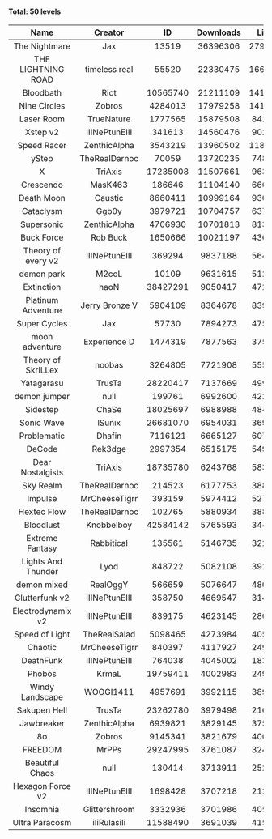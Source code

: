 #### Total: 50 levels

| Name | Creator | ID | Downloads | Likes |
|:---:|:---:|:---:|:---:|:---:|
| The Nightmare | Jax | 13519 | 36396306 | 2793359
| THE LIGHTNING ROAD | timeless real | 55520 | 22330475 | 1667866
| Bloodbath | Riot | 10565740 | 21211109 | 1413272
| Nine Circles | Zobros | 4284013 | 17979258 | 1418618
| Laser Room | TrueNature | 1777565 | 15879508 | 841083
| Xstep v2 | IIINePtunEIII | 341613 | 14560476 | 902330
| Speed Racer | ZenthicAlpha | 3543219 | 13960502 | 1189257
| yStep | TheRealDarnoc | 70059 | 13720235 | 748379
| X | TriAxis | 17235008 | 11507661 | 963086
| Crescendo | MasK463 | 186646 | 11104140 | 666458
| Death Moon  | Caustic | 8660411 | 10999164 | 930736
| Cataclysm | Ggb0y | 3979721 | 10704757 | 637270
| Supersonic | ZenthicAlpha | 4706930 | 10701813 | 813054
| Buck Force | Rob Buck | 1650666 | 10021197 | 436531
| Theory of every v2 | IIINePtunEIII | 369294 | 9837188 | 564347
| demon park | M2coL | 10109 | 9631615 | 512758
| Extinction | haoN | 38427291 | 9050417 | 472165
| Platinum Adventure | Jerry Bronze V | 5904109 | 8364678 | 839344
| Super Cycles | Jax | 57730 | 7894273 | 475573
| moon adventure | Experience D | 1474319 | 7877563 | 375201
| Theory of SkriLLex | noobas | 3264805 | 7721908 | 555370
| Yatagarasu  | TrusTa | 28220417 | 7137669 | 499730
| demon jumper | null | 199761 | 6992600 | 422985
| Sidestep | ChaSe | 18025697 | 6988988 | 484507
| Sonic Wave | lSunix | 26681070 | 6954031 | 369225
| Problematic | Dhafin | 7116121 | 6665127 | 607376
| DeCode | Rek3dge | 2997354 | 6515175 | 549698
| Dear Nostalgists | TriAxis | 18735780 | 6243768 | 583623
| Sky Realm | TheRealDarnoc | 214523 | 6177753 | 388851
| Impulse | MrCheeseTigrr | 393159 | 5974412 | 527629
| Hextec Flow | TheRealDarnoc | 102765 | 5880934 | 388837
| Bloodlust | Knobbelboy | 42584142 | 5765593 | 344895
| Extreme Fantasy | Rabbitical | 135561 | 5146735 | 322617
| Lights And Thunder | Lyod | 848722 | 5082108 | 392030
| demon mixed | RealOggY | 566659 | 5076647 | 480092
| Clutterfunk v2 | IIINePtunEIII | 358750 | 4669547 | 314491
| Electrodynamix v2 | IIINePtunEIII | 839175 | 4623145 | 280992
| Speed of Light | TheRealSalad | 5098465 | 4273984 | 405014
| Chaotic | MrCheeseTigrr | 840397 | 4117927 | 249498
| DeathFunk | IIINePtunEIII | 764038 | 4045002 | 183971
| Phobos | KrmaL | 19759411 | 4002983 | 249269
| Windy Landscape | WOOGI1411 | 4957691 | 3992115 | 389136
| Sakupen Hell | TrusTa | 23262780 | 3979498 | 216106
| Jawbreaker | ZenthicAlpha | 6939821 | 3829145 | 375883
| 8o | Zobros | 9145341 | 3821679 | 400961
| FREEDOM | MrPPs | 29247995 | 3761087 | 324820
| Beautiful Chaos | null | 130414 | 3713911 | 252026
| Hexagon Force v2 | IIINePtunEIII | 1698428 | 3707218 | 212601
| Insomnia | Glittershroom | 3332936 | 3701986 | 405062
| Ultra Paracosm | iIiRulasiIi | 11588490 | 3691039 | 415979
